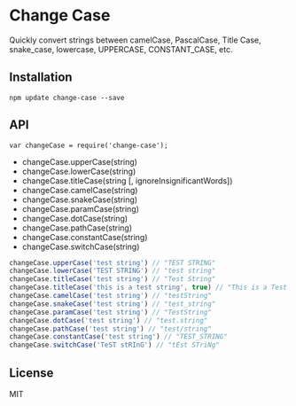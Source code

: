 # Change Case

Quickly convert strings between camelCase, PascalCase, Title Case, snake_case, lowercase, UPPERCASE, CONSTANT_CASE, etc.

## Installation

```
npm update change-case --save
```

## API

```
var changeCase = require('change-case');
```

* changeCase.upperCase(string)
* changeCase.lowerCase(string)
* changeCase.titleCase(string [, ignoreInsignificantWords])
* changeCase.camelCase(string)
* changeCase.snakeCase(string)
* changeCase.paramCase(string)
* changeCase.dotCase(string)
* changeCase.pathCase(string)
* changeCase.constantCase(string)
* changeCase.switchCase(string)

```javascript
changeCase.upperCase('test string') // "TEST STRING"
changeCase.lowerCase('TEST STRING') // "test string"
changeCase.titleCase('test string') // "Test String"
changeCase.titleCase('this is a test string', true) // "This is a Test String"
changeCase.camelCase('test string') // "testString"
changeCase.snakeCase('test string') // "test_string"
changeCase.paramCase('test string') // "TestString"
changeCase.dotCase('test string') // "test.string"
changeCase.pathCase('test string') // "test/string"
changeCase.constantCase('test string') // "TEST_STRING"
changeCase.switchCase('TeST stRInG') // "tEst STriNg"
```

## License

MIT
